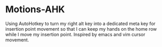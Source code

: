 # Motions-AHK
Using AutoHotkey to turn my right alt key into a dedicated meta key for insertion point movement so that I can keep my hands on the home row while I move my insertion point.
Inspired by emacs and vim cursor movement.
